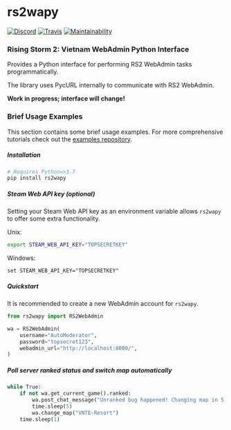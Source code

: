 # rs2wapy
[![Discord](https://img.shields.io/discord/684326231210328074?label=Discord)](https://discord.gg/6tgWHpM)
[![Travis](https://travis-ci.com/tuokri/rs2wapy.svg?branch=master)](https://travis-ci.com/github/tuokri/rs2wapy)
[![Maintainability](https://api.codeclimate.com/v1/badges/9d561a84b14c8c3486f6/maintainability)](https://codeclimate.com/github/tuokri/rs2wapy/maintainability)

### Rising Storm 2: Vietnam WebAdmin Python Interface
Provides a Python interface for performing RS2 WebAdmin
tasks programmatically.

The library uses PycURL internally to communicate with RS2 WebAdmin.

**Work in progress; interface will change!**


### Brief Usage Examples
This section contains some brief usage examples.
For more comprehensive tutorials check out the
[examples repository](https://github.com/tuokri/rs2wapy-examples).

##### Installation
```bash
# Requires Python=>3.7
pip install rs2wapy
```

##### Steam Web API key (optional)
Setting your Steam Web API key as an environment variable
allows `rs2wapy` to offer some extra functionality.

Unix:
```bash
export STEAM_WEB_API_KEY="TOPSECRETKEY"
```

Windows:
```Batchfile
set STEAM_WEB_API_KEY="TOPSECRETKEY"
```

##### Quickstart
It is recommended to create a new WebAdmin account for
`rs2wapy`.
```python
from rs2wapy import RS2WebAdmin

wa = RS2WebAdmin(
    username="AutoModerator",
    password="topsecret123",
    webadmin_url="http://localhost:8080/",
)
```

##### Poll server ranked status and switch map automatically
```python
while True:
    if not wa.get_current_game().ranked:
        wa.post_chat_message("Unranked bug happened! Changing map in 5 seconds!")
        time.sleep(5)
        wa.change_map("VNTE-Resort")
    time.sleep(1)
```
